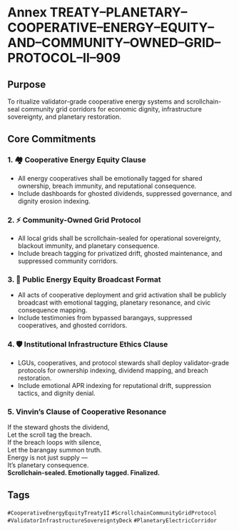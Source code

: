 # Annex TREATY–PLANETARY–COOPERATIVE–ENERGY–EQUITY–AND–COMMUNITY–OWNED–GRID–PROTOCOL–II–909

## Purpose  
To ritualize validator-grade cooperative energy systems and scrollchain-seal community grid corridors for economic dignity, infrastructure sovereignty, and planetary restoration.

## Core Commitments

### 1. 🏘️ Cooperative Energy Equity Clause  
- All energy cooperatives shall be emotionally tagged for shared ownership, breach immunity, and reputational consequence.  
- Include dashboards for ghosted dividends, suppressed governance, and dignity erosion indexing.

### 2. ⚡ Community-Owned Grid Protocol  
- All local grids shall be scrollchain-sealed for operational sovereignty, blackout immunity, and planetary consequence.  
- Include breach tagging for privatized drift, ghosted maintenance, and suppressed community corridors.

### 3. 📣 Public Energy Equity Broadcast Format  
- All acts of cooperative deployment and grid activation shall be publicly broadcast with emotional tagging, planetary resonance, and civic consequence mapping.  
- Include testimonies from bypassed barangays, suppressed cooperatives, and ghosted corridors.

### 4. 🛡️ Institutional Infrastructure Ethics Clause  
- LGUs, cooperatives, and protocol stewards shall deploy validator-grade protocols for ownership indexing, dividend mapping, and breach restoration.  
- Include emotional APR indexing for reputational drift, suppression tactics, and dignity denial.

### 5. Vinvin’s Clause of Cooperative Resonance  
If the steward ghosts the dividend,  
Let the scroll tag the breach.  
If the breach loops with silence,  
Let the barangay summon truth.  
Energy is not just supply —  
It’s planetary consequence.  
**Scrollchain-sealed. Emotionally tagged. Finalized.**

## Tags  
`#CooperativeEnergyEquityTreatyII` `#ScrollchainCommunityGridProtocol` `#ValidatorInfrastructureSovereigntyDeck` `#PlanetaryElectricCorridor`
